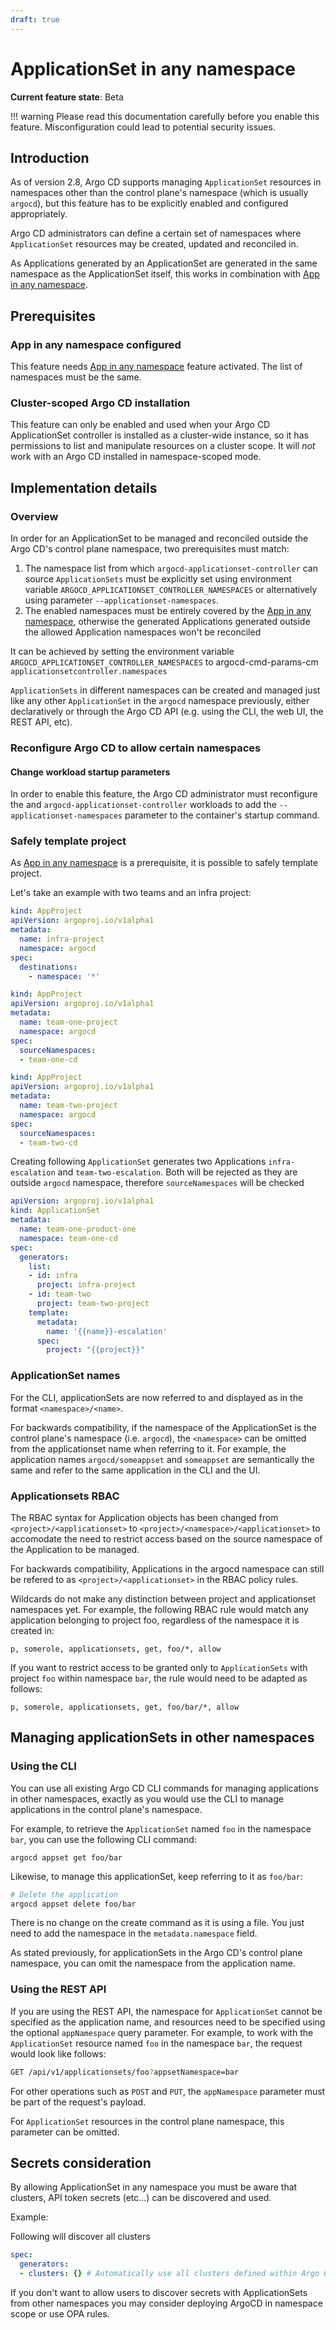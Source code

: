```yaml
---
draft: true
---
```


# ApplicationSet in any namespace

**Current feature state**: Beta

!!! warning
    Please read this documentation carefully before you enable this feature. Misconfiguration could lead to potential security issues.

## Introduction

As of version 2.8, Argo CD supports managing `ApplicationSet` resources in namespaces other than the control plane's namespace (which is usually `argocd`), but this feature has to be explicitly enabled and configured appropriately.

Argo CD administrators can define a certain set of namespaces where `ApplicationSet` resources may be created, updated and reconciled in. 

As Applications generated by an ApplicationSet are generated in the same namespace as the ApplicationSet itself, this works in combination with [App in any namespace](../app-any-namespace.md).
    
## Prerequisites

### App in any namespace configured

This feature needs [App in any namespace](../app-any-namespace.md) feature activated. The list of namespaces must be the same.

### Cluster-scoped Argo CD installation

This feature can only be enabled and used when your Argo CD ApplicationSet controller is installed as a cluster-wide instance, so it has permissions to list and manipulate resources on a cluster scope. It will *not* work with an Argo CD installed in namespace-scoped mode.

## Implementation details

### Overview

In order for an ApplicationSet to be managed and reconciled outside the Argo CD's control plane namespace, two prerequisites must match:

1. The namespace list from which `argocd-applicationset-controller` can source `ApplicationSets` must be explicitly set using environment variable `ARGOCD_APPLICATIONSET_CONTROLLER_NAMESPACES` or alternatively using parameter `--applicationset-namespaces`.
2. The enabled namespaces must be entirely covered by the [App in any namespace](../app-any-namespace.md), otherwise the generated Applications generated outside the allowed Application namespaces won't be reconciled

It can be achieved by setting the environment variable `ARGOCD_APPLICATIONSET_CONTROLLER_NAMESPACES` to argocd-cmd-params-cm `applicationsetcontroller.namespaces`

`ApplicationSets` in different namespaces can be created and managed just like any other `ApplicationSet` in the `argocd` namespace previously, either declaratively or through the Argo CD API (e.g. using the CLI, the web UI, the REST API, etc).

### Reconfigure Argo CD to allow certain namespaces

#### Change workload startup parameters

In order to enable this feature, the Argo CD administrator must reconfigure the and `argocd-applicationset-controller` workloads to add the `--applicationset-namespaces` parameter to the container's startup command.

### Safely template project

As [App in any namespace](../app-any-namespace.md) is a prerequisite, it is possible to safely template project. 

Let's take an example with two teams and an infra project:

```yaml
kind: AppProject
apiVersion: argoproj.io/v1alpha1
metadata:
  name: infra-project
  namespace: argocd
spec:
  destinations:
    - namespace: '*'  
```

```yaml
kind: AppProject
apiVersion: argoproj.io/v1alpha1
metadata:
  name: team-one-project
  namespace: argocd
spec:
  sourceNamespaces:
  - team-one-cd
```

```yaml
kind: AppProject
apiVersion: argoproj.io/v1alpha1
metadata:
  name: team-two-project
  namespace: argocd
spec:
  sourceNamespaces:
  - team-two-cd
```

Creating following `ApplicationSet` generates two Applications `infra-escalation` and `team-two-escalation`. Both will be rejected as they are outside `argocd` namespace, therefore `sourceNamespaces` will be checked

```yaml
apiVersion: argoproj.io/v1alpha1
kind: ApplicationSet
metadata:
  name: team-one-product-one
  namespace: team-one-cd
spec:
  generators:
    list:
    - id: infra
      project: infra-project
    - id: team-two
      project: team-two-project
    template:
      metadata:
        name: '{{name}}-escalation'
      spec:
        project: "{{project}}"
```
  
### ApplicationSet names

For the CLI, applicationSets are now referred to and displayed as in the format `<namespace>/<name>`. 

For backwards compatibility, if the namespace of the ApplicationSet is the control plane's namespace (i.e. `argocd`), the `<namespace>` can be omitted from the applicationset name when referring to it. For example, the application names `argocd/someappset` and `someappset` are semantically the same and refer to the same application in the CLI and the UI.

### Applicationsets RBAC

The RBAC syntax for Application objects has been changed from `<project>/<applicationset>` to `<project>/<namespace>/<applicationset>` to accomodate the need to restrict access based on the source namespace of the Application to be managed.

For backwards compatibility, Applications in the argocd namespace can still be refered to as `<project>/<applicationset>` in the RBAC policy rules.

Wildcards do not make any distinction between project and applicationset namespaces yet. For example, the following RBAC rule would match any application belonging to project foo, regardless of the namespace it is created in:


```
p, somerole, applicationsets, get, foo/*, allow
```

If you want to restrict access to be granted only to `ApplicationSets` with project `foo` within namespace `bar`, the rule would need to be adapted as follows:

```
p, somerole, applicationsets, get, foo/bar/*, allow
```

## Managing applicationSets in other namespaces

### Using the CLI

You can use all existing Argo CD CLI commands for managing applications in other namespaces, exactly as you would use the CLI to manage applications in the control plane's namespace.

For example, to retrieve the `ApplicationSet` named `foo` in the namespace `bar`, you can use the following CLI command:

```shell
argocd appset get foo/bar
```

Likewise, to manage this applicationSet, keep referring to it as `foo/bar`:

```bash
# Delete the application
argocd appset delete foo/bar
```

There is no change on the create command as it is using a file. You just need to add the namespace in the `metadata.namespace` field.

As stated previously, for applicationSets in the Argo CD's control plane namespace, you can omit the namespace from the application name.

### Using the REST API

If you are using the REST API, the namespace for `ApplicationSet` cannot be specified as the application name, and resources need to be specified using the optional `appNamespace` query parameter. For example, to work with the `ApplicationSet` resource named `foo` in the namespace `bar`, the request would look like follows:

```bash
GET /api/v1/applicationsets/foo?appsetNamespace=bar
```

For other operations such as `POST` and `PUT`, the `appNamespace` parameter must be part of the request's payload.

For `ApplicationSet` resources in the control plane namespace, this parameter can be omitted.

## Secrets consideration

By allowing ApplicationSet in any namespace you must be aware that clusters, API token secrets (etc...) can be discovered and used. 

Example:

Following will discover all clusters

```yaml
spec:
  generators:
  - clusters: {} # Automatically use all clusters defined within Argo CD
```

If you don't want to allow users to discover secrets with ApplicationSets from other namespaces you may consider deploying ArgoCD in namespace scope or use OPA rules.
